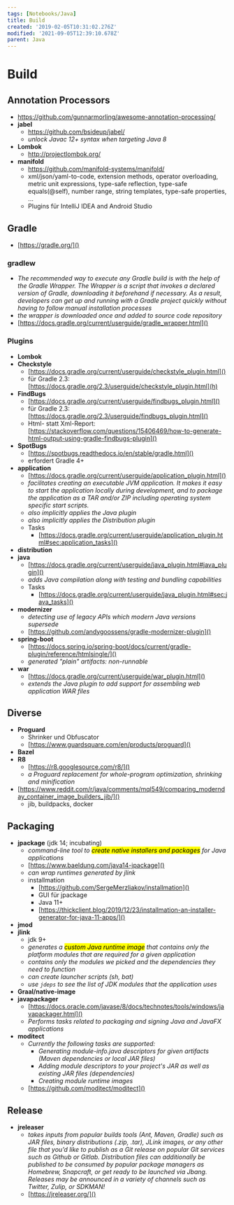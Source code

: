 ```yaml
---
tags: [Notebooks/Java]
title: Build
created: '2019-02-05T10:31:02.276Z'
modified: '2021-09-05T12:39:10.678Z'
parent: Java
---
```


# Build

## Annotation Processors
- <https://github.com/gunnarmorling/awesome-annotation-processing/>
- **jabel**
  - <https://github.com/bsideup/jabel/>
  - *unlock Javac 12+ syntax when targeting Java 8*
- **Lombok**
  - <http://projectlombok.org/>
- **manifold**
  - <https://github.com/manifold-systems/manifold/>
  - xml/json/yaml-to-code, extension methods, operator overloading, metric unit expressions, type-safe reflection, type-safe equals(@self), number range, string templates, type-safe properties, ...
  - Plugins für IntelliJ IDEA and Android Studio


## Gradle
- [https://gradle.org/]()

### gradlew
  - *The recommended way to execute any Gradle build is with the help of the Gradle Wrapper. The Wrapper is a script that invokes a declared version of Gradle, downloading it beforehand if necessary. As a result, developers can get up and running with a Gradle project quickly without having to follow manual installation processes*
  - *the wrapper is downloaded once and added to source code repository*
  - [https://docs.gradle.org/current/userguide/gradle_wrapper.html]()

### Plugins
- **Lombok**
- **Checkstyle**
  - [https://docs.gradle.org/current/userguide/checkstyle_plugin.html]()
  - für Gradle 2.3: [https://docs.gradle.org/2.3/userguide/checkstyle_plugin.html](h)
- **FindBugs**
  - [https://docs.gradle.org/current/userguide/findbugs_plugin.html]()
  - für Gradle 2.3: [https://docs.gradle.org/2.3/userguide/findbugs_plugin.html]()
  - Html- statt Xml-Report: [https://stackoverflow.com/questions/15406469/how-to-generate-html-output-using-gradle-findbugs-plugin]()
- **SpotBugs**
  - [https://spotbugs.readthedocs.io/en/stable/gradle.html]()
  - erfordert Gradle 4+
- **application**
  - [https://docs.gradle.org/current/userguide/application_plugin.html]()
  - *facilitates creating an executable JVM application. It makes it easy to start the application locally during development, and to package the application as a TAR and/or ZIP including operating system specific start scripts.*
  - *also implicitly applies the Java plugin*
  - *also implicitly applies the Distribution plugin*
  - Tasks
    - [https://docs.gradle.org/current/userguide/application_plugin.html#sec:application_tasks]()
- **distribution**
- **java**
  - [https://docs.gradle.org/current/userguide/java_plugin.html#java_plugin]()
  - *adds Java compilation along with testing and bundling capabilities*
  - Tasks
    - [https://docs.gradle.org/current/userguide/java_plugin.html#sec:java_tasks]()
- **modernizer**
  - *detecting use of legacy APIs which modern Java versions supersede*
  - [https://github.com/andygoossens/gradle-modernizer-plugin]()
- **spring-boot**
  - [https://docs.spring.io/spring-boot/docs/current/gradle-plugin/reference/htmlsingle/]()
  - *generated "plain" artifacts: non-runnable*
- **war**
  - [https://docs.gradle.org/current/userguide/war_plugin.html]()
  - *extends the Java plugin to add support for assembling web application WAR files*


## Diverse
- **Proguard**
  - Shrinker und Obfuscator
  - [https://www.guardsquare.com/en/products/proguard]()
- **Bazel**
- **R8**
  - [https://r8.googlesource.com/r8/]()
  - *a Proguard replacement for whole-program optimization, shrinking and minification*
- [https://www.reddit.com/r/java/comments/mql549/comparing_modernday_container_image_builders_jib/]()
  - jib, buildpacks, docker


## Packaging
- **jpackage** (jdk 14; incubating)
  - *command-line tool to <mark>create native installers and packages</mark> for Java applications*
  - [https://www.baeldung.com/java14-jpackage]()
  - *can wrap runtimes generated by jlink*
  - installmation
    - [https://github.com/SergeMerzliakov/installmation]()
    - GUI für jpackage
    - Java 11+
    - [https://thickclient.blog/2019/12/23/installmation-an-installer-generator-for-java-11-apps/]()
- **jmod**
- **jlink**
  - jdk 9+
  - *generates a <mark>custom Java runtime image</mark> that contains only the platform modules that are required for a given application*
  - *contains only the modules we picked and the dependencies they need to function*
  - *can create launcher scripts (sh, bat)*
  - *use `jdeps` to see the list of JDK modules that the application uses*
- **Graal/native-image**
- **javapackager**
  - [https://docs.oracle.com/javase/8/docs/technotes/tools/windows/javapackager.html]()
  - *Performs tasks related to packaging and signing Java and JavaFX applications*
- **moditect**
  - <i>Currently the following tasks are supported:
    - Generating module-info.java descriptors for given artifacts (Maven dependencies or local JAR files)
    - Adding module descriptors to your project's JAR as well as existing JAR files (dependencies)
    - Creating module runtime images</i>
  - [https://github.com/moditect/moditect]()


## Release
- **jreleaser**
  - *takes inputs from popular builds tools (Ant, Maven, Gradle) such as JAR files, binary distributions (.zip, .tar), JLink images, or any other file that you’d like to publish as a Git release on popular Git services such as Github or Gitlab. Distribution files can additionally be published to be consumed by popular package managers as Homebrew, Snapcraft, or get ready to be launched via Jbang. Releases may be announced in a variety of channels such as Twitter, Zulip, or SDKMAN!*
  - [https://jreleaser.org/]()

